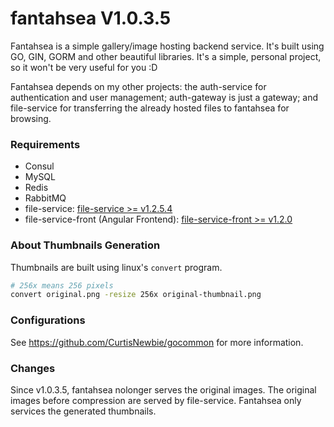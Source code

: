 # fantahsea V1.0.3.5

Fantahsea is a simple gallery/image hosting backend service. It's built using GO, GIN, GORM and other beautiful libraries. It's a simple, personal project, so it won't be very useful for you :D

Fantahsea depends on my other projects: the auth-service for authentication and user management; auth-gateway is just a gateway; and file-service for transferring the already hosted files to fantahsea for browsing.

### Requirements

- Consul
- MySQL
- Redis
- RabbitMQ
- file-service: [file-service >= v1.2.5.4](https://github.com/CurtisNewbie/file-server/tree/v1.2.5.4)
- file-service-front (Angular Frontend): [file-service-front >= v1.2.0](https://github.com/CurtisNewbie/file-service-front/tree/v1.2.0)

### About Thumbnails Generation

Thumbnails are built using linux's `convert` program.

```sh
# 256x means 256 pixels
convert original.png -resize 256x original-thumbnail.png
```

### Configurations

See https://github.com/CurtisNewbie/gocommon for more information.


### Changes

Since v1.0.3.5, fantahsea nolonger serves the original images. The original images before compression are served by file-service. Fantahsea only services the generated thumbnails.